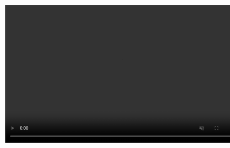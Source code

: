 <video width="760" height="450" controls muted loop>
  <source src="pics/glow-fast.mp4" type="video/mp4">
  <source src="pics/glow-fast.ogg" type="video/ogg">
  glow
</video>